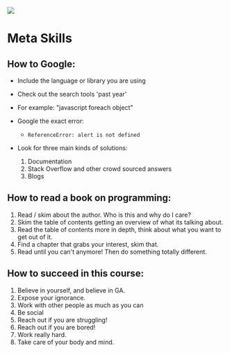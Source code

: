 <!--
Creator: Alex White>
Market: SF
-->

![](https://ga-dash.s3.amazonaws.com/production/assets/logo-9f88ae6c9c3871690e33280fcf557f33.png)

# Meta Skills

## How to Google:

  - Include the language or library you are using
  - Check out the search tools 'past year'

  - For example: "javascript foreach object"

  - Google the exact error:
    - `ReferenceError: alert is not defined`


  - Look for three main kinds of solutions:

    1. Documentation
    2. Stack Overflow and other crowd sourced answers
    3. Blogs

## How to read a book on programming:

  1. Read / skim about the author. Who is this and why do I care?
  2. Skim the table of contents getting an overview of what its talking about.
  3. Read the table of contents more in depth, think about what you want to get out of it.
  4. Find a chapter that grabs your interest, skim that.
  5. Read until you can't anymore! Then do something totally different.

## How to succeed in this course:

  1. Believe in yourself, and believe in GA.
  2. Expose your ignorance.
  3. Work with other people as much as you can
  4. Be social
  5. Reach out if you are struggling!
  6. Reach out if you are bored!
  7. Work really hard.
  8. Take care of your body and mind.
